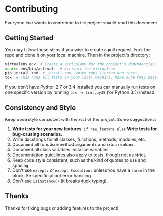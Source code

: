 # Contributing

Everyone that wants to contribute to the project should read this document.

## Getting Started

You may follow these steps if you wish to create a pull request. Fork the repo and clone it on your local machine. Then
in the project's directory:

```bash
virtualenv env  # Create a virtualenv for the project's dependencies.
source env/bin/activate  # Activate the virtualenv.
pip install tox  # Install tox, which runs linting and tests.
tox  # This runs all tests on your local machine. Make sure they pass.
```

If you don't have Python 2.7 or 3.4 installed you can manually run tests on one specific version by running
`tox -e lint,py35` (for Python 3.5) instead.

## Consistency and Style

Keep code style consistent with the rest of the project. Some suggestions:

1. **Write tests for your new features.** `if new_feature else` **Write tests for bug-causing scenarios.**
2. Write docstrings for all classes, functions, methods, modules, etc.
3. Document all function/method arguments and return values.
4. Document all class variables instance variables.
5. Documentation guidelines also apply to tests, though not as strict.
6. Keep code style consistent, such as the kind of quotes to use and spacing.
7. Don't use `except:` or `except Exception:` unless you have a `raise` in the block. Be specific about error handling.
8. Don't use `isinstance()` (it breaks [duck typing](https://en.wikipedia.org/wiki/Duck_typing#In_Python)).

## Thanks

Thanks for fixing bugs or adding features to the project!
